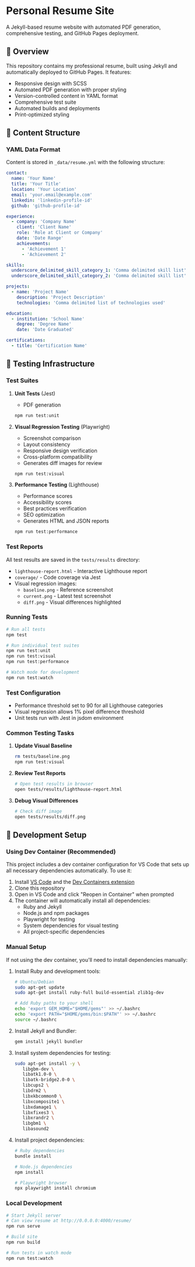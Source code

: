 # Personal Resume Site

A Jekyll-based resume website with automated PDF generation, comprehensive testing, and GitHub Pages deployment.

## 🎯 Overview

This repository contains my professional resume, built using Jekyll and
automatically deployed to GitHub Pages. It features:

- Responsive design with SCSS
- Automated PDF generation with proper styling
- Version-controlled content in YAML format
- Comprehensive test suite
- Automated builds and deployments
- Print-optimized styling

## 📝 Content Structure

### YAML Data Format

Content is stored in `_data/resume.yml` with the following structure:

```yaml
contact:
  name: 'Your Name'
  title: 'Your Title'
  location: 'Your Location'
  email: 'your.email@example.com'
  linkedin: 'linkedin-profile-id'
  github: 'github-profile-id'

experience:
  - company: 'Company Name'
    client: 'Client Name'
    role: 'Role at Client or Company'
    date: 'Date Range'
    achievements:
      - 'Achievement 1'
      - 'Achievement 2'

skills:
  underscore_delimited_skill_category_1: 'Comma delimited skill list'
  underscore_delimited_skill_category_2: 'Comma delimited skill list'

projects:
  - name: 'Project Name'
    description: 'Project Description'
    technologies: 'Comma delimited list of technologies used'

education:
  - institution: 'School Name'
    degree: 'Degree Name'
    date: 'Date Graduated'

certifications:
  - title: 'Certification Name'
```

## 🧪 Testing Infrastructure

### Test Suites

1. **Unit Tests** (Jest)

   - PDF generation

   ```bash
   npm run test:unit
   ```

2. **Visual Regression Testing** (Playwright)

   - Screenshot comparison
   - Layout consistency
   - Responsive design verification
   - Cross-platform compatibility
   - Generates diff images for review

   ```bash
   npm run test:visual
   ```

3. **Performance Testing** (Lighthouse)

   - Performance scores
   - Accessibility scores
   - Best practices verification
   - SEO optimization
   - Generates HTML and JSON reports

   ```bash
   npm run test:performance
   ```

### Test Reports

All test results are saved in the `tests/results` directory:

- `lighthouse-report.html` - Interactive Lighthouse report
- `coverage/` - Code coverage via Jest
- Visual regression images:
  - `baseline.png` - Reference screenshot
  - `current.png` - Latest test screenshot
  - `diff.png` - Visual differences highlighted

### Running Tests

```bash
# Run all tests
npm test

# Run individual test suites
npm run test:unit
npm run test:visual
npm run test:performance

# Watch mode for development
npm run test:watch
```

### Test Configuration

- Performance threshold set to 90 for all Lighthouse categories
- Visual regression allows 1% pixel difference threshold
- Unit tests run with Jest in jsdom environment

### Common Testing Tasks

1. **Update Visual Baseline**

   ```bash
   rm tests/baseline.png
   npm run test:visual
   ```

2. **Review Test Reports**

   ```bash
   # Open test results in browser
   open tests/results/lighthouse-report.html
   ```

3. **Debug Visual Differences**

   ```bash
   # Check diff image
   open tests/results/diff.png
   ```

## 🚀 Development Setup

### Using Dev Container (Recommended)

This project includes a dev container configuration for VS Code that sets up
all necessary dependencies automatically. To use it:

1. Install [VS Code](https://code.visualstudio.com/) and the [Dev Containers extension](https://marketplace.visualstudio.com/items?itemName=ms-vscode-remote.remote-containers)
2. Clone this repository
3. Open in VS Code and click "Reopen in Container" when prompted
4. The container will automatically install all dependencies:
   - Ruby and Jekyll
   - Node.js and npm packages
   - Playwright for testing
   - System dependencies for visual testing
   - All project-specific dependencies

### Manual Setup

If not using the dev container, you'll need to install dependencies manually:

1. Install Ruby and development tools:

   ```bash
   # Ubuntu/Debian
   sudo apt-get update
   sudo apt-get install ruby-full build-essential zlib1g-dev

   # Add Ruby paths to your shell
   echo 'export GEM_HOME="$HOME/gems"' >> ~/.bashrc
   echo 'export PATH="$HOME/gems/bin:$PATH"' >> ~/.bashrc
   source ~/.bashrc
   ```

2. Install Jekyll and Bundler:

   ```bash
   gem install jekyll bundler
   ```

3. Install system dependencies for testing:

   ```bash
   sudo apt-get install -y \
      libgbm-dev \
      libatk1.0-0 \
      libatk-bridge2.0-0 \
      libcups2 \
      libdrm2 \
      libxkbcommon0 \
      libxcomposite1 \
      libxdamage1 \
      libxfixes3 \
      libxrandr2 \
      libgbm1 \
      libasound2
   ```

4. Install project dependencies:

   ```bash
   # Ruby dependencies
   bundle install

   # Node.js dependencies
   npm install

   # Playwright browser
   npx playwright install chromium
   ```

### Local Development

```bash
# Start Jekyll server
# Can view resume at http://0.0.0.0:4000/resume/
npm run serve

# Build site
npm run build

# Run tests in watch mode
npm run test:watch
```
